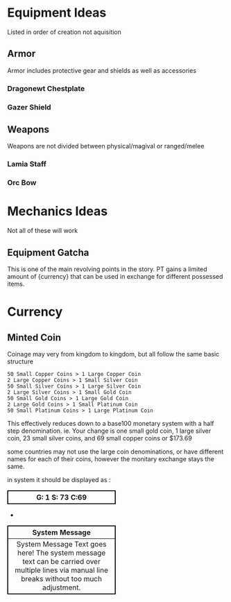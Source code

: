 <html>
<head>
<style>
  table, th, td {
    border: 1px solid black;
    width: 250px;
  }
</style>
<script type="module" src="https://md-block.verou.me/md-block.js"></script>
</head>
<body>
<md-block>


# Equipment Ideas
Listed in order of creation not aquisition

## Armor
Armor includes protective gear and shields as well as accessories

### Dragonewt Chestplate

### Gazer Shield

## Weapons
Weapons are not divided between physical/magival or ranged/melee

### Lamia Staff

### Orc Bow

# Mechanics Ideas
Not all of these will work

## Equipment Gatcha
This is one of the main revolving points in the story. PT gains a limited amount of {currency} that can be used in exchange for different possessed items. 



# Currency

## Minted Coin
Coinage may very from kingdom to kingdom, but all follow the same basic structure

```
50 Small Copper Coins > 1 Large Copper Coin
2 Large Copper Coins > 1 Small Silver Coin
50 Small Silver Coins > 1 Large Silver Coin
2 Large Silver Coins > 1 Small Gold Coin
50 Small Gold Coins > 1 Large Gold Coin
2 Large Gold Coins > 1 Small Platinum Coin
50 Small Platinum Coins > 1 Large Platinum Coin
```



This effectively reduces down to a base100 monetary system with a half step denomination. 
ie. Your change is one small gold coin, 1 large silver coin, 23 small silver coins, and 69 small copper coins or $173.69

some countries may not use the large coin denominations, or have different names for each of their coins, however the monitary exchange stays the same. 

in system it should be displayed as :

|G: 1 S: 73 C:69|
|:-:|

- 

|System Message|
|:-:|
|System Message Text goes here! The system message text can be carried over multiple lines via manual line breaks without too much adjustment.|

</md-block>
</body>